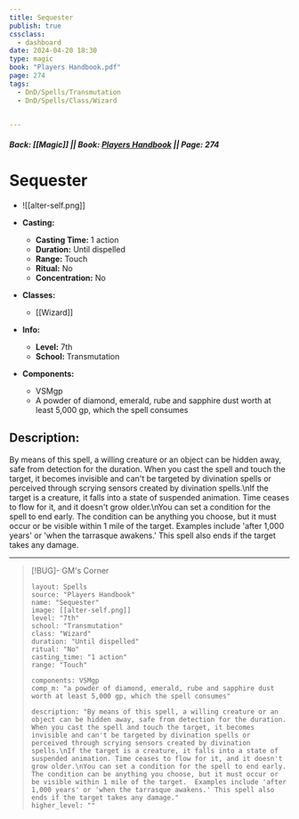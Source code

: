 ```yaml
---
title: Sequester
publish: true
cssclass:
  - dashboard
date: 2024-04-20 18:30
type: magic
book: "Players Handbook.pdf"
page: 274
tags:
  - DnD/Spells/Transmutation
  - DnD/Spells/Class/Wizard


---
```


##### Back: [[Magic]] || Book: [Players Handbook](https://drive.google.com/drive/folders/1O5bhpYizcIT5xxAoLOuzCRht_PVS7VSG?usp=sharing) || Page: 274

# Sequester
- ![[alter-self.png]]
- **Casting:**
    - **Casting Time:** 1 action
    - **Duration:** Until dispelled
    - **Range:** Touch
    - **Ritual:** No
    - **Concentration:** No
- **Classes:**
    - [[Wizard]]

- **Info:**
    - **Level:** 7th
    - **School:** Transmutation
- **Components:**
    - VSMgp
    - A powder of diamond, emerald, rube and sapphire dust worth at least 5,000 gp, which the spell consumes

## Description:
By means of this spell, a willing creature or an object can be hidden away, safe from detection for the duration. When you cast the spell and touch the target, it becomes invisible and can't be targeted by divination spells or perceived through scrying sensors created by divination spells.\nIf the target is a creature, it falls into a state of suspended animation. Time ceases to flow for it, and it doesn't grow older.\nYou can set a condition for the spell to end early. The condition can be anything you choose, but it must occur or be visible within 1 mile of the target.  Examples include 'after 1,000 years' or 'when the tarrasque awakens.' This spell also ends if the target takes any damage.



---

> [!BUG]- GM's Corner
>
> ```statblock
> layout: Spells
> source: "Players Handbook"
> name: "Sequester"
> image: [[alter-self.png]]
> level: "7th"
> school: "Transmutation"
> class: "Wizard"
> duration: "Until dispelled"
> ritual: "No"
> casting_time: "1 action"
> range: "Touch"
>
> components: VSMgp
> comp_m: "a powder of diamond, emerald, rube and sapphire dust worth at least 5,000 gp, which the spell consumes"
>
> description: "By means of this spell, a willing creature or an object can be hidden away, safe from detection for the duration. When you cast the spell and touch the target, it becomes invisible and can't be targeted by divination spells or perceived through scrying sensors created by divination spells.\nIf the target is a creature, it falls into a state of suspended animation. Time ceases to flow for it, and it doesn't grow older.\nYou can set a condition for the spell to end early. The condition can be anything you choose, but it must occur or be visible within 1 mile of the target.  Examples include 'after 1,000 years' or 'when the tarrasque awakens.' This spell also ends if the target takes any damage."
> higher_level: ""
> ```

